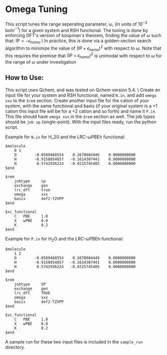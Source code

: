 # Omega Tuning

This script tunes the range seperating parameter, $\omega$, (in units of 10$^{-3}$ bohr$^{-1}$) for a given system and RSH functional. The tuning is done by enforcing DFT's version of koopman's theorem, finding the value of $\omega$ such that: $\text{IP} = -\epsilon_{\text{homo}}$.\\
In practice, this is done via a golden-section search algorithm to minimize the value of $(\text{IP} + \epsilon_{\text{homo}})^2$ with respect to $\omega$. Note that this requires the premise that $(\text{IP} + \epsilon_{\text{homo}})^2$ is unimodal with respect to $\omega$ for the range of $\omega$ under investigation

## How to Use:

This script uses Qchem, and was tested on Qchem version 5.4. \\
Create an input file for your system and RSH functional, named `N.in`, and add `omega xxx` to the `$rem` section.
Create another input file for the cation of your system, with the same functional and basis (if your original system is a +1 cation this input file will be for a +2 cation and so forth) and name it `P.in`. This file should have `omega xxx` in the `$rem` section as well. The job types should be `job sp` (single-point). With the input files ready, run the python script.

Example for `N.in` for H$\_2$0 and the LRC-$\omega$PBEh functional:

```
$molecule
    0 1
    O        -0.0589468554    0.2678084446    0.0000000000
    H        -0.9158854857   -0.1614307441    0.0000000000
    H         0.5742936224   -0.4515745405    0.0000000000
$end

$rem
    jobtype     sp
    exchange    gen
    lrc_dft     true
    omega       xxx
    basis       def2-TZVPP
$end

$xc_functional
    C   PBE     1.0
    X   wPBE    0.8
    K           0.2
$end
```

Example for `P.in` for H$_2$O and the LRC-$\omega$PBEh functional:

```
$molecule
    1 2
    O        -0.0589468554    0.2678084446    0.0000000000
    H        -0.9158854857   -0.1614307441    0.0000000000
    H         0.5742936224   -0.4515745405    0.0000000000
$end

$rem
    jobtype     SP
    exchange    gen
    lrc_dft     TRUE
    omega       xxx
    basis       def2-TZVPP
$end

$xc_functional
    C   PBE     1.0
    X   wPBE    0.8
    K           0.2
$end
```

A sample run for these two input files is included in the `sample_run` directory.
